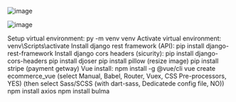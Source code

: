 
![image](https://user-images.githubusercontent.com/29490094/165506456-8bbbb91f-893d-40b8-9896-beb5f5d25353.png)

![image](https://user-images.githubusercontent.com/29490094/165506329-afa0e11c-31f6-4091-a81a-119cdf64e5f4.png)

Setup virtual environment: py -m venv venv
Activate virtual environment: venv\Scripts\activate
Install django rest framework (API): pip install django-rest-framework
Install django cors headers (sicurity): pip install django-cors-headers
pip install djoser
pip install pillow (resize image)
pip install stripe (payment getway)
Vue install:
npm install -g @vue/cli
vue create ecommerce_vue
(select Manual, Babel, Router, Vuex, CSS Pre-processors, YES)
(then select Sass/SCSS (with dart-sass, Dedicatede config file, NO))
npm install axios
npm install bulma

